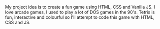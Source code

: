 My project idea is to create a fun game using HTML, CSS and Vanilla JS. 
I love arcade games, I used to play a lot of DOS games in the 90's.
Tetris is fun, interactive and colourful so I'll attempt to code this game with HTML, CSS and JS.